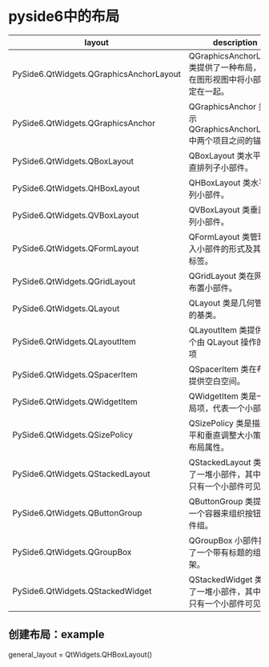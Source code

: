 # pyside6中的布局

|layout|description|
|-|-|
|PySide6.QtWidgets.QGraphicsAnchorLayout|QGraphicsAnchorLayout 类提供了一种布局，可以在图形视图中将小部件锚定在一起。|
|PySide6.QtWidgets.QGraphicsAnchor|QGraphicsAnchor 类表示 QGraphicsAnchorLayout 中两个项目之间的锚点。|
|PySide6.QtWidgets.QBoxLayout|QBoxLayout 类水平或垂直排列子小部件。|
|PySide6.QtWidgets.QHBoxLayout|QHBoxLayout 类水平排列小部件。|
|PySide6.QtWidgets.QVBoxLayout|QVBoxLayout 类垂直排列小部件。|
|PySide6.QtWidgets.QFormLayout|QFormLayout 类管理输入小部件的形式及其相关标签。|
|PySide6.QtWidgets.QGridLayout|QGridLayout 类在网格中布置小部件。|
|PySide6.QtWidgets.QLayout|QLayout 类是几何管理器的基类。|
|PySide6.QtWidgets.QLayoutItem|QLayoutItem 类提供了一个由 QLayout 操作的抽象项|
|PySide6.QtWidgets.QSpacerItem|QSpacerItem 类在布局中提供空白空间。|
|PySide6.QtWidgets.QWidgetItem|QWidgetItem 类是一个布局项，代表一个小部件。|
|PySide6.QtWidgets.QSizePolicy|QSizePolicy 类是描述水平和垂直调整大小策略的布局属性。|
|PySide6.QtWidgets.QStackedLayout|QStackedLayout 类提供了一堆小部件，其中一次只有一个小部件可见。|
|PySide6.QtWidgets.QButtonGroup|QButtonGroup 类提供了一个容器来组织按钮小部件组。|
|PySide6.QtWidgets.QGroupBox|QGroupBox 小部件提供了一个带有标题的组框框架。|
|PySide6.QtWidgets.QStackedWidget|QStackedWidget 类提供了一堆小部件，其中一次只有一个小部件可见。|


## 创建布局：example
general_layout = QtWidgets.QHBoxLayout()